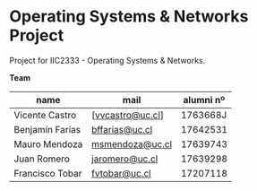 # Operating Systems & Networks Project
Project for IIC2333 - Operating Systems &amp; Networks.

**Team**

| name            | mail              | alumni nº
| --------------- | ----------------- | -----------
| Vicente Castro  | [vvcastro@uc.cl]  | 1763668J
| Benjamín Farías | [bffarias@uc.cl]  | 17642531
| Mauro Mendoza   | [msmendoza@uc.cl] | 17639743
| Juan Romero     | [jaromero@uc.cl]  | 17639298
| Francisco Tobar | [fvtobar@uc.cl]   | 17207118

[johndoe@uc.cl]:   mailto:vvcastros@uc.cl
[bffarias@uc.cl]:  mailto:bffarias@uc.cl
[msmendoza@uc.cl]: mailto:msmendoza@uc.cl
[jaromero@uc.cl]:  mailto:jaromero@uc.cl
[fvtobar@uc.cl]:   mailto:fvtobar@uc.cl

